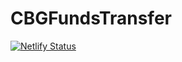 # CBGFundsTransfer

[![Netlify Status](https://api.netlify.com/api/v1/badges/658616c3-ce53-4450-aa8b-fee9615f1598/deploy-status)](https://app.netlify.com/sites/cbgdemo/deploys)
